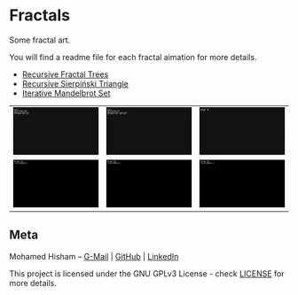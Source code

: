 # Fractals
Some fractal art.

You will find a readme file for each fractal aimation for more details.


* [Recursive Fractal Trees](https://github.com/Mhmd-Hisham/Fractals/tree/master/recursive_fractal_tree)
* [Recursive Sierpiński Triangle](https://github.com/Mhmd-Hisham/Fractals/tree/master/recursive_sierpinski_triangle_2d)
* [Iterative Mandelbrot Set](https://github.com/Mhmd-Hisham/Fractals/tree/master/mandelbrot_set)

|                          |                          |                          |
:-------------------------:|:------------------------:|:-------------------------:
[![](https://raw.githubusercontent.com/Mhmd-Hisham/Fractals/master/recursive_fractal_tree/demo/demo2.gif)](https://github.com/Mhmd-Hisham/Fractals/tree/master/recursive_fractal_tree)  |  [![](https://raw.githubusercontent.com/Mhmd-Hisham/Fractals/master/recursive_fractal_tree/demo/demo1.gif)](https://github.com/Mhmd-Hisham/Fractals/tree/master/recursive_fractal_tree)  |  [![](https://github.com/Mhmd-Hisham/Fractals/blob/master/recursive_sierpinski_triangle_2d/demo/%20sierpinski_triangle_demo_600x_2.gif)](https://github.com/Mhmd-Hisham/Fractals/tree/master/recursive_sierpinski_triangle_2d)
[![](https://github.com/Mhmd-Hisham/Fractals/blob/master/mandelbrot_set/demo/mandelbrot_set_horizontal_violet_600x.gif)](https://github.com/Mhmd-Hisham/Fractals/tree/master/mandelbrot_set)  |  [![](https://github.com/Mhmd-Hisham/Fractals/blob/master/mandelbrot_set/demo/mandelbrot_set_horizontal_blue_600x.gif)](https://github.com/Mhmd-Hisham/Fractals/tree/master/mandelbrot_set)  |  [![](https://github.com/Mhmd-Hisham/Fractals/blob/master/mandelbrot_set/demo/mandelbrot_set_vertical_red_600x.gif)](https://github.com/Mhmd-Hisham/Fractals/tree/master/mandelbrot_set)





## Meta

Mohamed Hisham – [G-Mail](mailto:Mohamed00Hisham@Gmail.com) | [GitHub](https://github.com/Mhmd-Hisham) | [LinkedIn](https://www.linkedin.com/in/Mhmd-Hisham/)


This project is licensed under the GNU GPLv3 License - check [LICENSE](https://github.com/Mhmd-Hisham/Fractals/blob/master/LICENSE) for more details.

